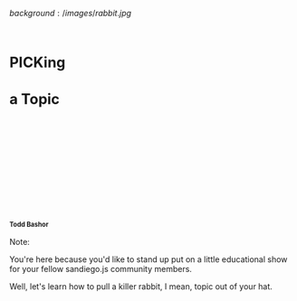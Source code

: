 $background:/images/rabbit.jpg$

<h1 class="right" style="
  font-size: 1.8em;
  padding-top: 50px;
  margin: 0">PICKing</h1>
<h1 class="right" style="
  font-size: 1.8em;
  margin-bottom: 200px">a Topic</h1>

<h4 class="right" style="
  font-size: .8em">
  Todd Bashor
</h4>

Note:

You're here because you'd like to stand up put on a little educational show for your fellow sandiego.js community members.

Well, let's learn how to pull a killer rabbit, I mean, topic out of your hat.
